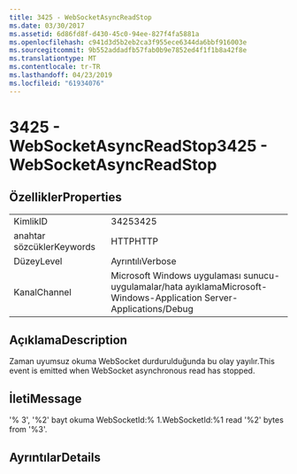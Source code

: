 ```yaml
---
title: 3425 - WebSocketAsyncReadStop
ms.date: 03/30/2017
ms.assetid: 6d86fd8f-d430-45c0-94ee-827f4fa5881a
ms.openlocfilehash: c941d3d5b2eb2ca3f955ece6344da6bbf916003e
ms.sourcegitcommit: 9b552addadfb57fab0b9e7852ed4f1f1b8a42f8e
ms.translationtype: MT
ms.contentlocale: tr-TR
ms.lasthandoff: 04/23/2019
ms.locfileid: "61934076"
---
```

# <a name="3425---websocketasyncreadstop"></a><span data-ttu-id="19acd-102">3425 - WebSocketAsyncReadStop</span><span class="sxs-lookup"><span data-stu-id="19acd-102">3425 - WebSocketAsyncReadStop</span></span>
## <a name="properties"></a><span data-ttu-id="19acd-103">Özellikler</span><span class="sxs-lookup"><span data-stu-id="19acd-103">Properties</span></span>  
  
|||  
|-|-|  
|<span data-ttu-id="19acd-104">Kimlik</span><span class="sxs-lookup"><span data-stu-id="19acd-104">ID</span></span>|<span data-ttu-id="19acd-105">3425</span><span class="sxs-lookup"><span data-stu-id="19acd-105">3425</span></span>|  
|<span data-ttu-id="19acd-106">anahtar sözcükler</span><span class="sxs-lookup"><span data-stu-id="19acd-106">Keywords</span></span>|<span data-ttu-id="19acd-107">HTTP</span><span class="sxs-lookup"><span data-stu-id="19acd-107">HTTP</span></span>|  
|<span data-ttu-id="19acd-108">Düzey</span><span class="sxs-lookup"><span data-stu-id="19acd-108">Level</span></span>|<span data-ttu-id="19acd-109">Ayrıntılı</span><span class="sxs-lookup"><span data-stu-id="19acd-109">Verbose</span></span>|  
|<span data-ttu-id="19acd-110">Kanal</span><span class="sxs-lookup"><span data-stu-id="19acd-110">Channel</span></span>|<span data-ttu-id="19acd-111">Microsoft Windows uygulaması sunucu-uygulamalar/hata ayıklama</span><span class="sxs-lookup"><span data-stu-id="19acd-111">Microsoft-Windows-Application Server-Applications/Debug</span></span>|  
  
## <a name="description"></a><span data-ttu-id="19acd-112">Açıklama</span><span class="sxs-lookup"><span data-stu-id="19acd-112">Description</span></span>  
 <span data-ttu-id="19acd-113">Zaman uyumsuz okuma WebSocket durdurulduğunda bu olay yayılır.</span><span class="sxs-lookup"><span data-stu-id="19acd-113">This event is emitted when WebSocket asynchronous read has stopped.</span></span>  
  
## <a name="message"></a><span data-ttu-id="19acd-114">İleti</span><span class="sxs-lookup"><span data-stu-id="19acd-114">Message</span></span>  
 <span data-ttu-id="19acd-115">'% 3', '%2' bayt okuma WebSocketId:% 1.</span><span class="sxs-lookup"><span data-stu-id="19acd-115">WebSocketId:%1 read '%2' bytes from '%3'.</span></span>  
  
## <a name="details"></a><span data-ttu-id="19acd-116">Ayrıntılar</span><span class="sxs-lookup"><span data-stu-id="19acd-116">Details</span></span>

